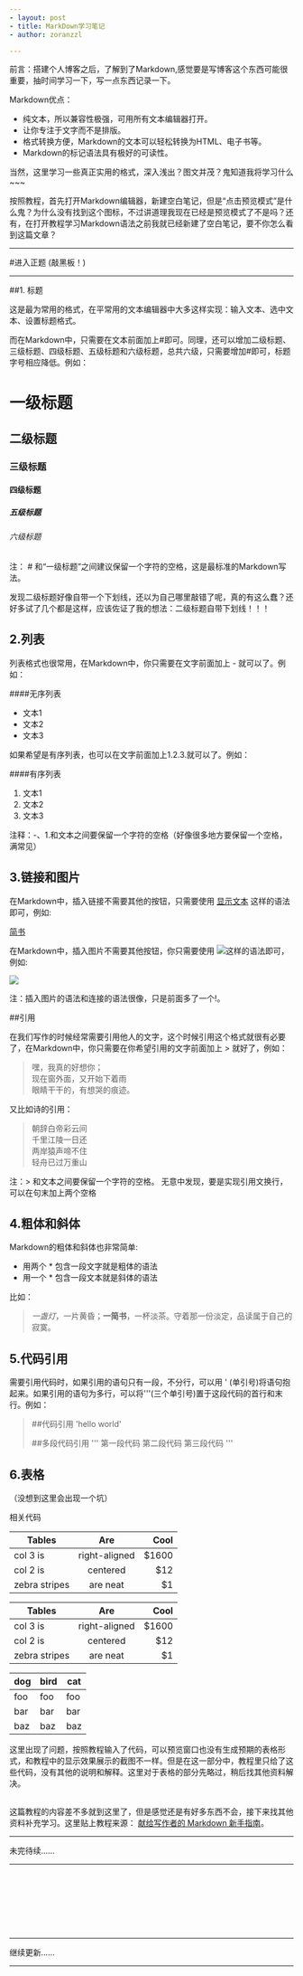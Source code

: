```yaml
---
- layout: post
- title: MarkDown学习笔记
- author: zoranzzl

---
```


前言：搭建个人博客之后，了解到了Markdown,感觉要是写博客这个东西可能很重要，抽时间学习一下，写一点东西记录一下。

Markdown优点：

- 纯文本，所以兼容性极强，可用所有文本编辑器打开。
- 让你专注于文字而不是排版。
- 格式转换方便，Markdown的文本可以轻松转换为HTML、电子书等。
- Markdown的标记语法具有极好的可读性。

当然，这里学习一些真正实用的格式，深入浅出？图文并茂？鬼知道我将学习什么~~~

按照教程，首先打开Markdown编辑器，新建空白笔记，但是“点击预览模式”是什么鬼？为什么没有找到这个图标，不过讲道理我现在已经是预览模式了不是吗？还有，在打开教程学习Markdown语法之前我就已经新建了空白笔记，要不你怎么看到这篇文章？

---

#进入正题 
(敲黑板！)

---
##1. 标题

这是最为常用的格式，在平常用的文本编辑器中大多这样实现：输入文本、选中文本、设置标题格式。

而在Markdown中，只需要在文本前面加上#即可。同理，还可以增加二级标题、三级标题、四级标题、五级标题和六级标题，总共六级，只需要增加#即可，标题字号相应降低。例如：

# 一级标题
## 二级标题
### 三级标题
#### 四级标题
##### 五级标题
###### 六级标题

注： # 和“一级标题”之间建议保留一个字符的空格，这是最标准的Markdown写法。

发现二级标题好像自带一个下划线，还以为自己哪里敲错了呢，真的有这么蠢？还好多试了几个都是这样，应该佐证了我的想法：二级标题自带下划线！！！

## 2.列表

列表格式也很常用，在Markdown中，你只需要在文字前面加上 - 就可以了。例如：

####无序列表
- 文本1
- 文本2
- 文本3

如果希望是有序列表，也可以在文字前面加上1.2.3.就可以了。例如：

####有序列表
1. 文本1
2. 文本2
3. 文本3

注释：-、1.和文本之间要保留一个字符的空格（好像很多地方要保留一个空格，满常见）

## 3.链接和图片

在Markdown中，插入链接不需要其他的按钮，只需要使用 [显示文本](链接地址) 这样的语法即可，例如:

[简书](http://www.jianshu.com)

在Markdown中，插入图片不需要其他按钮，你只需要使用 ![](图片链接地址)这样的语法即可，例如:

![](http://i0.hdslb.com/bfs/archive/621b4f97c850518181c0039dadff21e7dd0b674b.jpg)

注：插入图片的语法和连接的语法很像，只是前面多了一个!。

##引用

在我们写作的时候经常需要引用他人的文字，这个时候引用这个格式就很有必要了，在Markdown中，你只需要在你希望引用的文字前面加上 > 就好了，例如：

> 嘿，我真的好想你；  
> 现在窗外面，又开始下着雨  
> 眼睛干干的，有想哭的痕迹。  

又比如诗的引用：

> 朝辞白帝彩云间  
> 千里江陵一日还  
> 两岸猿声啼不住  
> 轻舟已过万重山  

注：> 和文本之间要保留一个字符的空格。
无意中发现，要是实现引用文换行，可以在句末加上两个空格

## 4.粗体和斜体
Markdown的粗体和斜体也非常简单:

- 用两个 * 包含一段文字就是粗体的语法
- 用一个 * 包含一段文本就是斜体的语法

比如：
> *一盏灯*，一片黄昏；**一简书**，一杯淡茶。守着那一份淡定，品读属于自己的寂寞。

## 5.代码引用
需要引用代码时，如果引用的语句只有一段，不分行，可以用 ' (单引号)将语句抱起来。如果引用的语句为多行，可以将'''(三个单引号)置于这段代码的首行和末行。例如：

> ##代码引用
> 'hello world'
>
>##多段代码引用
>'''
>第一段代码
>第二段代码
>第三段代码
>'''

## 6.表格
（没想到这里会出现一个坑）

相关代码

| Tables        | Are           | Cool  |
|---------------|:-------------:|------:|
| col 3 is      | right-aligned | $1600 |
| col 2 is      | centered      |   $12 |
| zebra stripes | are neat      |    $1 |


| Tables        | Are           | Cool  |
| ------------- |:-------------:| -----:|
| col 3 is      | right-aligned | $1600 |
| col 2 is      | centered      |   $12 |
| zebra stripes | are neat      |    $1 |

dog | bird | cat
----|------|----
foo | foo  | foo
bar | bar  | bar
baz | baz  | baz

这里出现了问题，按照教程输入了代码，可以预览窗口也没有生成预期的表格形式，和教程中的显示效果展示的截图不一样。但是在这一部分中，教程里只给了这些代码，没有其他的说明和解释。这里对于表格的部分先略过，稍后找其他资料解决。

## 

这篇教程的内容差不多就到这里了，但是感觉还是有好多东西不会，接下来找其他资料补充学习。这里贴上教程来源： [献给写作者的 Markdown 新手指南](http://www.jianshu.com/p/e502bd927215)。

---
未完待续......

---
<br/>
<br/>
<br/>
<br/>
<br/>
<br/>

---
继续更新......

---
